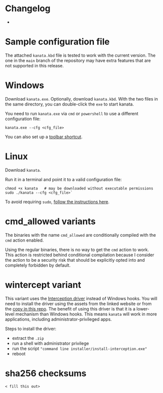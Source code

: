 # Changelog

- <fill this out>

# Sample configuration file

The attached `kanata.kbd` file is tested to work with the current version. The one in the `main` branch of the repository may have extra features that are not supported in this release.

# Windows

Download `kanata.exe`. Optionally, download `kanata.kbd`. With the two files in the same directory, you can double-click the `exe` to start kanata.

You need to run `kanata.exe` via `cmd` or `powershell` to use a different configuration file:

`kanata.exe --cfg <cfg_file>`

You can also set up a [toolbar shortcut](https://github.com/jtroo/kanata/wiki/Toolbar-shortcut-for-Windows-10).

# Linux

Download `kanata`.

Run it in a terminal and point it to a valid configuration file:

```
chmod +x kanata   # may be downloaded without executable permissions
sudo ./kanata --cfg <cfg_file>`
```

To avoid requiring `sudo`, [follow the instructions here](https://github.com/kmonad/kmonad/blob/master/doc/faq.md#linux).

# cmd_allowed variants

The binaries with the name `cmd_allowed` are conditionally compiled with the `cmd` action enabled.

Using the regular binaries, there is no way to get the `cmd` action to work. This action is restricted behind conditional compilation because I consider the action to be a security risk that should be explicitly opted into and completely forbidden by default.

# wintercept variant

This variant uses the [Interception driver](http://www.oblita.com/interception) instead of Windows hooks. You will need to install the driver using the assets from the linked website or from the [copy in this repo](../assets/Interception.zip). The benefit of using this driver is that it is a lower-level mechanism than Windows hooks. This means `kanata` will work in more applications, including administrator-privileged apps.

Steps to install the driver:

- extract the `.zip`
- run a shell with administrator privilege
- run the script `"command line installer/install-interception.exe"`
- reboot

# sha256 checksums

```
< fill this out>
```
